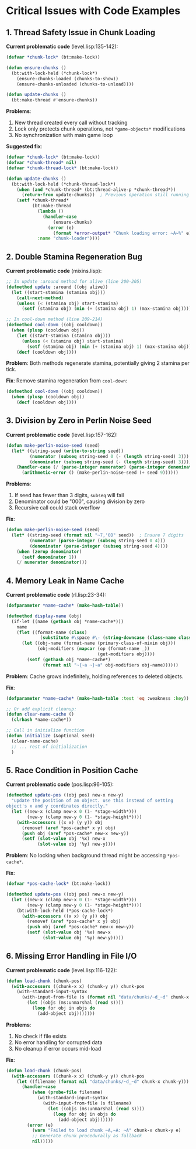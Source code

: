 # Critical Issues with Code Examples

## 1. Thread Safety Issue in Chunk Loading

**Current problematic code** (level.lisp:135-142):
```lisp
(defvar *chunk-lock* (bt:make-lock))

(defun ensure-chunks ()
  (bt:with-lock-held (*chunk-lock*)
    (ensure-chunks-loaded (chunks-to-show))
    (ensure-chunks-unloaded (chunks-to-unload))))

(defun update-chunks ()
  (bt:make-thread #'ensure-chunks))
```

**Problems**:
1. New thread created every call without tracking
2. Lock only protects chunk operations, not `*game-objects*` modifications
3. No synchronization with main game loop

**Suggested fix**:
```lisp
(defvar *chunk-lock* (bt:make-lock))
(defvar *chunk-thread* nil)
(defvar *chunk-thread-lock* (bt:make-lock))

(defun update-chunks ()
  (bt:with-lock-held (*chunk-thread-lock*)
    (when (and *chunk-thread* (bt:thread-alive-p *chunk-thread*))
      (return-from update-chunks))  ; Previous operation still running
    (setf *chunk-thread*
          (bt:make-thread 
            (lambda ()
              (handler-case
                  (ensure-chunks)
                (error (e)
                  (format *error-output* "Chunk loading error: ~A~%" e))))
            :name "chunk-loader"))))
```

## 2. Double Stamina Regeneration Bug

**Current problematic code** (mixins.lisp):
```lisp
;; In update :around method for alive (line 200-205)
(defmethod update :around ((obj alive))
  (let ((start-stamina (stamina obj)))
    (call-next-method)
    (unless (< (stamina obj) start-stamina)
      (setf (stamina obj) (min (+ (stamina obj) 1) (max-stamina obj))))))

;; In cool-down method (line 209-214)
(defmethod cool-down ((obj cooldown))
  (when (plusp (cooldown obj))
    (let ((start-stamina (stamina obj)))
      (unless (< (stamina obj) start-stamina)
        (setf (stamina obj) (min (+ (stamina obj) 1) (max-stamina obj)))))
    (decf (cooldown obj))))
```

**Problem**: Both methods regenerate stamina, potentially giving 2 stamina per tick.

**Fix**: Remove stamina regeneration from `cool-down`:
```lisp
(defmethod cool-down ((obj cooldown))
  (when (plusp (cooldown obj))
    (decf (cooldown obj))))
```

## 3. Division by Zero in Perlin Noise Seed

**Current problematic code** (level.lisp:157-162):
```lisp
(defun make-perlin-noise-seed (seed)
  (let* ((string-seed (write-to-string seed))
         (numerator (subseq string-seed 0 (- (length string-seed) 3)))
         (denominator (subseq string-seed (- (length string-seed) 3))))
    (handler-case (/ (parse-integer numerator) (parse-integer denominator))
      (arithmetic-error () (make-perlin-noise-seed (+ seed 9))))))
```

**Problems**:
1. If seed has fewer than 3 digits, `subseq` will fail
2. Denominator could be "000", causing division by zero
3. Recursive call could stack overflow

**Fix**:
```lisp
(defun make-perlin-noise-seed (seed)
  (let* ((string-seed (format nil "~7,'0D" seed))  ; Ensure 7 digits
         (numerator (parse-integer (subseq string-seed 0 4)))
         (denominator (parse-integer (subseq string-seed 4))))
    (when (zerop denominator)
      (setf denominator 1))
    (/ numerator denominator)))
```

## 4. Memory Leak in Name Cache

**Current problematic code** (rl.lisp:23-34):
```lisp
(defparameter *name-cache* (make-hash-table))

(defmethod display-name (obj)
  (if-let ((name (gethash obj *name-cache*)))
    name
    (flet ((format-name (class)
             (substitute #\space #\- (string-downcase (class-name class)))))
      (let ((obj-name (format-name (primary-class-of-mixin obj)))
            (obj-modifiers (mapcar (op (format-name _))
                                   (get-modifiers obj))))
        (setf (gethash obj *name-cache*)
              (format nil "~{~a ~}~a" obj-modifiers obj-name))))))
```

**Problem**: Cache grows indefinitely, holding references to deleted objects.

**Fix**:
```lisp
(defparameter *name-cache* (make-hash-table :test 'eq :weakness :key))

;; Or add explicit cleanup:
(defun clear-name-cache ()
  (clrhash *name-cache*))

;; Call in initialize function
(defun initialize (&optional seed)
  (clear-name-cache)
  ;; ... rest of initialization
  )
```

## 5. Race Condition in Position Cache

**Current problematic code** (pos.lisp:96-105):
```lisp
(defmethod update-pos ((obj pos) new-x new-y)
  "update the position of an object. use this instead of setting
object's x and y coordinates directly."
  (let ((new-x (clamp new-x 0 (1- *stage-width*)))
        (new-y (clamp new-y 0 (1- *stage-height*))))
    (with-accessors ((x x) (y y)) obj
      (removef (aref *pos-cache* x y) obj)
      (push obj (aref *pos-cache* new-x new-y))
      (setf (slot-value obj '%x) new-x
            (slot-value obj '%y) new-y))))
```

**Problem**: No locking when background thread might be accessing `*pos-cache*`.

**Fix**:
```lisp
(defvar *pos-cache-lock* (bt:make-lock))

(defmethod update-pos ((obj pos) new-x new-y)
  (let ((new-x (clamp new-x 0 (1- *stage-width*)))
        (new-y (clamp new-y 0 (1- *stage-height*))))
    (bt:with-lock-held (*pos-cache-lock*)
      (with-accessors ((x x) (y y)) obj
        (removef (aref *pos-cache* x y) obj)
        (push obj (aref *pos-cache* new-x new-y))
        (setf (slot-value obj '%x) new-x
              (slot-value obj '%y) new-y)))))
```

## 6. Missing Error Handling in File I/O

**Current problematic code** (level.lisp:116-122):
```lisp
(defun load-chunk (chunk-pos)
  (with-accessors ((chunk-x x) (chunk-y y)) chunk-pos
    (with-standard-input-syntax
      (with-input-from-file (s (format nil "data/chunks/~d_~d" chunk-x chunk-y))
        (let ((objs (ms:unmarshal (read s))))
          (loop for obj in objs do
            (add-object obj)))))))
```

**Problems**:
1. No check if file exists
2. No error handling for corrupted data
3. No cleanup if error occurs mid-load

**Fix**:
```lisp
(defun load-chunk (chunk-pos)
  (with-accessors ((chunk-x x) (chunk-y y)) chunk-pos
    (let ((filename (format nil "data/chunks/~d_~d" chunk-x chunk-y)))
      (handler-case
          (when (probe-file filename)
            (with-standard-input-syntax
              (with-input-from-file (s filename)
                (let ((objs (ms:unmarshal (read s))))
                  (loop for obj in objs do
                    (add-object obj))))))
        (error (e)
          (warn "Failed to load chunk ~A,~A: ~A" chunk-x chunk-y e)
          ;; Generate chunk procedurally as fallback
          nil)))))
```